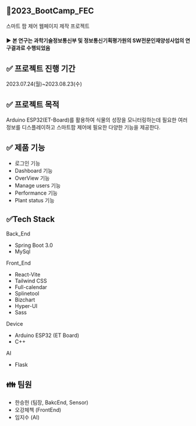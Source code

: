 ## 🌱**2023_BootCamp_FEC**
스마트 팜 제어 웹페이지 제작 프로젝트

#### ▶️ 본 연구는 과학기술정보통신부 및 정보통신기획평가원의 SW전문인재양성사업의 연구결과로 수행되었음
   
##  ✅ 프로젝트 진행 기간   
2023.07.24(월)~2023.08.23(수)

## ✅ 프로젝트 목적
Arduino ESP32(ET-Board)를 활용하여 식물의 성장을 모니터링하는데 필요한 여러 정보를 디스플레이하고 스마트팜 제어에 필요한 다양한 기능을 제공한다.

## ✅ 제품 기능
- 로그인 기능 
- Dashboard 기능 
- OverView 기능 
- Manage users 기능 
- Performance 기능  
- Plant status 기능 

## ✅Tech Stack
 Back_End
- Spring Boot 3.0
- MySql

Front_End
- React-Vite
- Tailwind CSS
- Full-calendar
- Splinetool
- Bizchart
- Hyper-UI
- Sass

Device
- Arduino ESP32 (ET Board)
- C++

AI
- Flask

## 👪 팀원
- 한승헌 (팀장, BakcEnd, Sensor)
- 오강체첵 (FrontEnd)
- 임지수 (AI)

